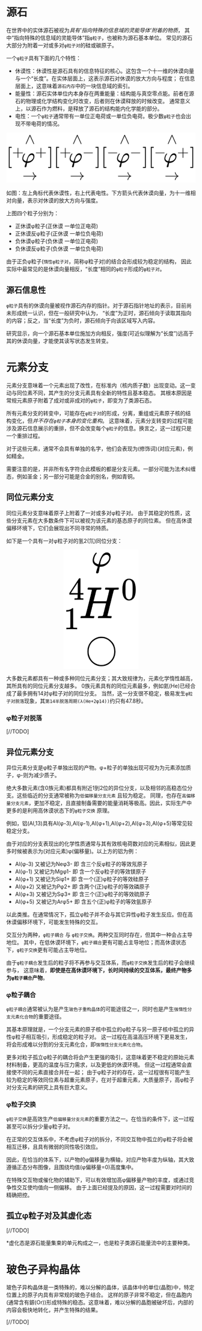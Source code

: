 # 源石

在世界中的实体源石被视为*具有'指向特殊的信息域的灵能导体'附着的物质*，
其中“指向特殊的信息域的灵能导体”指`φ粒子`，也被称为源石基本单位。
常见的源石大部分为附着一对或多对`φ粒子对`的硅或碳原子。

一个`φ粒子`具有下面的几个特性：

- 休谟性：休谟性是源石具有的信息特征的核心。这包含一个十一维的休谟向量与一个“长度”。在实体层面上，这表示源石对休谟的放大方向与程度；
  在信息层面上，这意味着`源石内存`中的一块信息域的索引。
- 能量性：源石实体单位内本身存在两重能量：结构能与真空零点能。前者在源石的物理或化学结构变化时改变，后者则在休谟释放的时候改变。
  通常意义上，以源石作为燃料，是释放了源石的结构能内化学能的部分。
- 电性：一个`φ粒子`通常带有一单位正电荷或一单位负电荷。极少数`φ粒子`也会出现不带电荷的情况。

![img.png](img/oriphys/phi_1.png)

如图：左上角标代表休谟性，右上代表电性。下方箭头代表休谟向量，为十一维相对向量，表示对休谟的放大方向与强度。

上图四个粒子分别为：

- 正休谟φ粒子(正休谟 一单位正电荷)
- 正休谟反φ粒子(正休谟 一单位负电荷)
- 负休谟φ粒子(负休谟 一单位正电荷)
- 负休谟反φ粒子(负休谟 一单位负电荷)

由于正负φ粒子(`惰性φ粒子对`，简称φ粒子对)的结合会形成较为稳定的结构，
因此实际中最常见的是休谟向量相反，“长度”相同的`φ粒子`形成的`φ粒子对`。

## 源石信息性

`φ粒子`具有的休谟向量被视作源石内存的指针。对于源石指针地址的表示，目前尚未形成统一认识，但在一般研究中认为，
“长度”为正时，源石倾向于读取其指向的内容；反之，当“长度”为负时，源石倾向于向该区域写入内容。

研究显示，向一个源石基本单位施加方向相反，强度(可近似理解为“长度”)远高于其的休谟向量，才能使其读写状态发生转变。

# 元素分支

元素分支意味着一个元素出现了改性，在标准内（核内质子数）出现变动。这一变动与同位素不同，其产生的分支元素具有全新的特性且基本稳态。
其根本原因是常规元素原子附着了成对或非成对的`φ粒子`，即变为了类源石态。

所有元素分支的转变中，可能存在`φ粒子对`的形成，分离，重组或元素原子核的结构变化，但*并不存在`φ粒子`本身的变化重构*。
这意味着，元素分支转变的过程可能涉及源石信息展示的重排，但不会改变每个`φ粒子`的信息。换言之，这一过程只是一个重排过程。

对于这些元素，通常不会具有单独的名字，他们会表现为(修饰词)(对应元素)，例如精金。

需要注意的是，并非所有名字符合此模板的都是分支元素。一部分可能为法术纠缠态，例如圣金；另一部分可能是合金的别名，例如青铜。

## 同位元素分支

同位元素分支意味着原子上附着了一对或多对φ粒子对。
由于其稳定的性质，这些分支元素在大多数条件下可以被视为该元素的基态原子的同位素。
但在高休谟偏移环境下，它们会展现出不同寻常的特质。

如下是一个具有一对φ粒子对的氢2(氘)同位分支：

<img src="img/oriphys/phi_h.png" width="200" style="display: block; margin-left: auto; margin-right: auto">

大多数元素都具有一种或多种同位元素分支；其大致规律为，元素化学惰性越高，其所具有的同位元素分支越多。
0族元素具有的同位元素最多，例如氦(He)已经合成了最多拥有14对φ粒子对的同位分支。
当然，这一分支很不稳定，极易发生`φ粒子对脱落`现象，其`第14半脱落周期(λ(He+2φ14))`约只有47.8秒。

### φ粒子对脱落

[//TODO]

## 异位元素分支

异位元素分支是φ粒子单独出现的产物。φ+粒子的单独出现可视为为元素添加质子，φ-则为减少质子。

绝大多数元素(含0族元素)都具有附近1到2位的异位分支，以及相邻的高稳态位分支。这些临近的分支通常被称为`低偏移量分支元素`
且较为稳定。
同理，也存在`高偏移量分支元素`，更加不稳定，且直接制备需要的能量消耗等极高。因此，实际生产中更多的是利用高休谟状态下的`φ粒子交换`
原理。

例如，铝(Al,13)具有Al(φ-3),Al(φ-1),Al(φ+1),Al(φ+2),Al(φ+3),Al(φ+5)等常见较稳定分支。

由于对应的分支表现出的化学性质通常与其有效核电荷数对应的元素相似，因此更多时候被表示为(对应元素)φ(偏移量)。以上方的铝为例：

- Al(φ-3) 又被记为Neφ3- 即 含三个反φ粒子的等效氖原子
- Al(φ-1) 又被记为Mgφ1- 即 含一个反φ粒子的等效镁原子
- Al(φ+1) 又被记为Siφ1+ 即 含一个(正)φ粒子的等效硅原子
- Al(φ+2) 又被记为Pφ2+ 即 含两个(正)φ粒子的等效磷原子
- Al(φ+3) 又被记为Sφ3+ 即 含三个(正)φ粒子的等效硫原子
- Al(φ+5) 又被记为Arφ5+ 即 含五个(正)φ粒子的等效氩原子

以此类推。在通常情况下，孤立φ粒子并不会与其它异性φ粒子发生反应。但在高休谟偏移环境下，可能发生特殊的交互。

交互分为两种，`φ粒子耦合` 与 `φ粒子交换`。两种交互同时存在，但其中一种会占主导地位。
其中，在低休谟环境下，`φ粒子耦合`更有可能占主导地位；而高休谟状态下，`φ粒子交换`更有可能占主导地位。

由于`φ粒子耦合`发生后的粒子将不再参与交互体系，而`φ粒子交换`发生后的粒子会继续参与，
这意味着，**即使是在高休谟环境下，长时间持续的交互体系，最终产物多为`φ粒子耦合`产物**。

### φ粒子耦合

`φ粒子耦合`通常被认为是产生`玻色子重构晶体`的可能途径之一，同时也是产生`强惰性分支元素化合物`的重要途径。

其基本原理就是，一个分支元素的原子核中孤立的φ粒子与另一原子核中孤立的异性φ粒子相互吸引，形成稳定的粒子对。
这一过程在高温高压环境下更易发生，将会形成难以分割的分支元素化合，即`强惰性分支元素化合物`。

更多对粒子孤立φ粒子的耦合将会产生更强的吸引，这意味着更不稳定的原始元素材料制备，更高的温度与压力需求，以及更低的休谟环境。
但这一过程通常会直接使不同的元素直接合并在一起；
由于φ粒子对的存在，这一过程很有可能产生较为稳定的等效同位素与超重元素原子，在对于超重元素，大质量原子，高φ粒子对分支元素的研究上具有巨大意义。

### φ粒子交换

`φ粒子交换`是高效生产`低偏移量分支元素`的重要方法之一。在恰当的条件下，这一过程甚至可以拆分少量φ粒子对。

在正常的交互体系中，不考虑φ粒子对的拆分，不同交互物中孤立的φ粒子将会被相互迁移，且具有微弱的同性吸引效应。

因此，在恰当的体系下，以产物的φ偏移量为横轴，对应产物丰度为纵轴，其大致遵循正态分布图像，且围绕均值(φ偏移量=0)高度集中。

在特殊交互物或催化物的辅助下，可以有效增加高φ偏移量产物的丰度，或通过竞争性交互使均值向一侧偏移。
由于上面已经提及的原因，这一过程需要对时间的精确把控。

## 孤立φ粒子对及其虚化态

[//TODO]

*虚化态是源石能量集束的单元构成之一，也是粒子类源石能量流中的主要种类。

# 玻色子异构晶体

玻色子异构晶体是一类特殊的，难以分解的晶体，该晶体中的单位(晶胞)中，特定位置上的原子内具有非常规的玻色子结合。
这样的原子非常不稳定，但在晶胞内(通常含有𨪛(Or))形成特殊的稳态。这意味着，难以分解的晶胞被破坏后，内部的内容会极快地转化，并产生特殊的结果。

[//TODO]